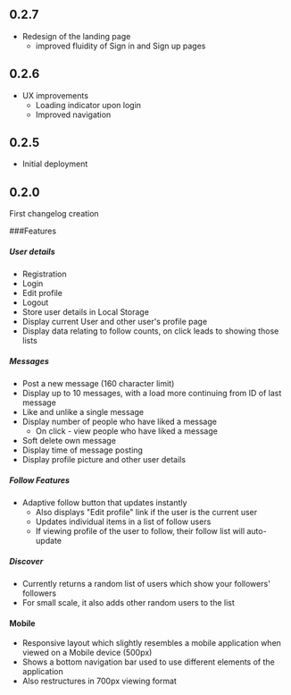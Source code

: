 ## 0.2.7
- Redesign of the landing page
  - improved fluidity of Sign in and Sign up pages
## 0.2.6

- UX improvements
  - Loading indicator upon login
  - Improved navigation

## 0.2.5

- Initial deployment

## 0.2.0

First changelog creation

###Features

##### User details
  - Registration
  - Login
  - Edit profile
  - Logout
  - Store user details in Local Storage
  - Display current User and other user's profile page
  - Display data relating to follow counts, on click leads to showing those lists

##### Messages
  - Post a new message (160 character limit)
  - Display up to 10 messages, with a load more continuing from ID of last message
  - Like and unlike a single message
  - Display number of people who have liked a message
    - On click - view people who have liked a message  
  - Soft delete own message
  - Display time of message posting
  - Display profile picture and other user details

##### Follow Features
  - Adaptive follow button that updates instantly
    - Also displays "Edit profile" link if the user is the current user
    - Updates individual items in a list of follow users
    - If viewing profile of the user to follow, their follow list will auto-update

##### Discover
  - Currently returns a random list of users which show your followers' followers
  - For small scale, it also adds other random users to the list


#### Mobile
  - Responsive layout which slightly resembles a mobile application when viewed on a Mobile device (500px)
  - Shows a bottom navigation bar used to use different elements of the application
  - Also restructures in 700px viewing format
